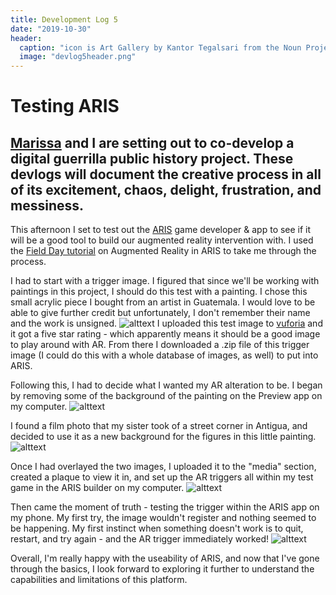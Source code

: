 ```yaml
---
title: Development Log 5
date: "2019-10-30" 
header:
  caption: "icon is Art Gallery by Kantor Tegalsari from the Noun Project"
  image: "devlog5header.png"
--- 
```

# Testing ARIS 
## [Marissa](https://marissafoley.netlify.com/) and I are setting out to co-develop a digital guerrilla public history project. These devlogs will document the creative process in all of its excitement, chaos, delight, frustration, and messiness.

This afternoon I set to test out the [ARIS](https://fielddaylab.org/make/aris/) game developer & app to see if it will be a good tool to build our augmented reality intervention with. I used the [Field Day tutorial](https://fielddaylab.wisc.edu/courses/aris-ar) on Augmented Reality in ARIS to take me through the process.

I had to start with a trigger image. I figured that since we'll be working with paintings in this project, I should do this test with a painting. I chose this small acrylic piece I bought from an artist in Guatemala. I would love to be able to give further credit but unfortunately, I don't remember their name and the work is unsigned. 
![alttext](/img/guatemala-painting-copy.jpg)
I uploaded this test image to [vuforia](https://developer.vuforia.com/) and it got a five star rating - which apparently means it should be a good image to play around with AR. From there I downloaded a .zip file of this trigger image (I could do this with a whole database of images, as well) to put into ARIS. 

Following this, I had to decide what I wanted my AR alteration to be. I began by removing some of the background of the painting on the Preview app on my computer. 
![alttext](/img/AR-TEST-transparent-copy.jpg)

I found a film photo that my sister took of a street corner in Antigua, and decided to use it as a new background for the figures in this little painting. 
![alttext](/img/antigua.jpg)

Once I had overlayed the two images, I uploaded it to the "media" section, created a plaque to view it in, and set up the AR triggers all within my test game in the ARIS builder on my computer. 
![alttext](/img/ARTEST-overlay-copy.jpg)

Then came the moment of truth - testing the trigger within the ARIS app on my phone. My first try, the image wouldn't register and nothing seemed to be happening. My first instinct when something doesn't work is to quit, restart, and try again - and the AR trigger immediately worked! 
![alttext](/img/IMG5934-1.jpg)

Overall, I'm really happy with the useability of ARIS, and now that I've gone through the basics, I look forward to exploring it further to understand the capabilities and limitations of this platform. 


